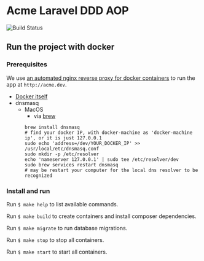 # Acme Laravel DDD AOP 

![Build Status](https://travis-ci.org/acmee/laravel-ddd-aop-acme.svg?branch=master)

## Run the project with docker

### Prerequisites
We use [an automated nginx reverse proxy for docker containers](https://hub.docker.com/r/jwilder/nginx-proxy/) to run the app at `http://acme.dev`.

* [Docker itself](https://www.docker.com)
* dnsmasq
    * MacOS
        * via [brew](https://brew.sh/) 
        ``` 
        brew install dnsmasq
        # find your docker IP, with docker-machine as 'docker-machine ip', or it is just 127.0.0.1
        sudo echo 'address=/dev/YOUR_DOCKER_IP' >> /usr/local/etc/dnsmasq.conf
        sudo mkdir -p /etc/resolver
        echo 'nameserver 127.0.0.1' | sudo tee /etc/resolver/dev
        sudo brew services restart dnsmasq
        # may be restart your computer for the local dns resolver to be recognized
        ```

### Install and run

Run `$ make help` to list available commands.

Run `$ make build` to create containers and install composer dependencies.

Run `$ make migrate` to run database migrations.

Run `$ make stop` to stop all containers.

Run `$ make start` to start all containers.
